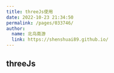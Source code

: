 ```yaml
---
title: threeJs使用
date: 2022-10-23 21:34:50
permalink: /pages/033746/
author: 
  name: 北鸟南游
  link: https://shenshuai89.github.io/
---
```

## threeJs